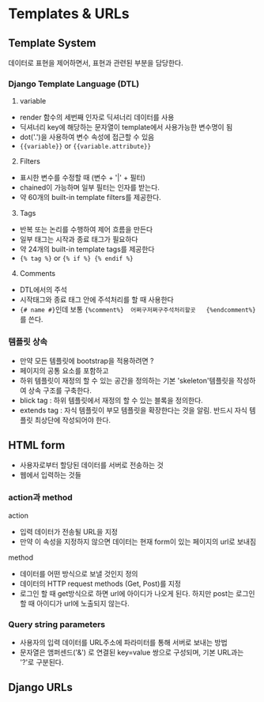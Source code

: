 # Templates & URLs



## Template System
데이터로 표현을 제어하면서, 표현과 관련된 부분을 담당한다. 

### Django Template Language (DTL)
1. variable 
- render 함수의 세번째 인자로 딕셔너리 데이터를 사용
- 딕셔너리 key에 해당하는 문자열이 template에서 사용가능한 변수명이 됨
- dot('.')을 사용하여 변수 속성에 접근할 수 있음 
- `{{variable}}` or `{{variable.attribute}}`

2. Filters
- 표시한 변수를 수정할 때 (변수 + '|' + 필터)
- chained이 가능하며 일부 필터는 인자를 받는다.
- 약 60개의 built-in template filters를 제공한다. 

3. Tags
- 반복 또는 논리를 수행하여 제어 흐름을 만든다 
- 일부 태그는 시작과 종료 태그가 필요하다 
- 약 24개의 built-in template tags를 제공한다
- `{% tag %}` or `{% if %} {% endif %}`

4. Comments
- DTL에서의 주석 
- 시작태그와 종료 태그 안에 주석처리를 할 때 사용한다 
- `{# name #}`인데 보통 `{%comment%}  어쩌구저쩌구주석처리할곳   {%endcomment%}`를 쓴다.

### 템플릿 상속
- 만약 모든 템플릿에 bootstrap을 적용하려면 ?
- 페이지의 공통 요소를 포함하고
- 하위 템플릿이 재정의 할 수 있는 공간을 정의하는 기본 'skeleton'템플릿을 작성하여 상속 구조를 구축한다. 
- blick tag : 하위 템플릿에서 재정의 할 수 있는 블록을 정의한다. 
- extends tag : 자식 템플릿이 부모 템플릿을 확장한다는 것을 알림. 반드시 자식 템플릿 최상단에 작성되어야 한다. 


## HTML form 
- 사용자로부터 할당된 데이터를 서버로 전송하는 것 
- 웹에서 입력하는 것들 

### action과 method
action 
- 입력 데이터가 전송될 URL을 지정
- 만약 이 속성을 지정하지 않으면 데이터는 현재 form이 있는 페이지의 url로 보내짐

method
- 데이터를 어떤 방식으로 보낼 것인지 정의
- 데이터의 HTTP request methods (Get, Post)를 지정
- 로그인 할 때 get방식으로 하면 url에 아이디가 나오게 된다. 하지만 post는 로그인 할 때 아이디가 url에 노출되지 않는다. 


### Query string parameters
- 사용자의 입력 데이터를 URL주소에 파라미터를 통해 서버로 보내는 방법 
- 문자열은 앰퍼센드('&') 로 연결된 key=value 쌍으로 구성되며, 기본 URL과는 '?'로 구분된다. 


## Django URLs


